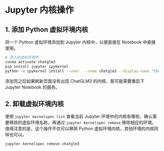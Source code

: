 # Jupyter 内核操作

<show-structure depth="2"/>




## 1. 添加 Python 虚拟环境内核

将一个 Python 虚拟环境添加到 Jupyter 内核中，以便直接在 Notebook 中直接使用。

```Bash
# 进入到虚拟环境中
conda activate chatglm3
pip install jupyter ipykernel
python -m ipykernel install --user  --name chatglm3 --display-name "ChatGLM3"
```

添加完之后如果刷新页面没有出现 ChatGLM3 的内核，那可能需要重启下 Jupyter Notebook 的服务。

## 2. 卸载虚拟环境内核

使用 `jupyter kernelspec list` 查看当前 Jupyter 环境中的内核有哪些，确认需要移除的虚拟环境名称，再通过 `jupyter kernelspec remove` 移除相应的环境。值得注意的是，这个操作不仅可以移除 Python 虚拟环境内核，其他环境的内核同样也可以。 

```Bash
jupyter kernelspec remove chatglm3
```
